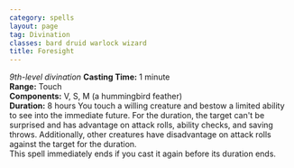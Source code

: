 ```yaml
---
category: spells
layout: page
tag: Divination
classes: bard druid warlock wizard
title: Foresight
---
```


_9th-level divination_ **Casting Time:** 1 minute    
**Range:** Touch    
**Components:** V, S, M (a hummingbird feather)    
**Duration:** 8 hours You touch a willing creature and bestow a limited ability to see into the immediate future. For the duration, the target can't be surprised and has advantage on attack rolls, ability checks, and saving throws. Additionally, other creatures have disadvantage on attack rolls against the target for the duration.    
This spell immediately ends if you cast it again before its duration ends. 